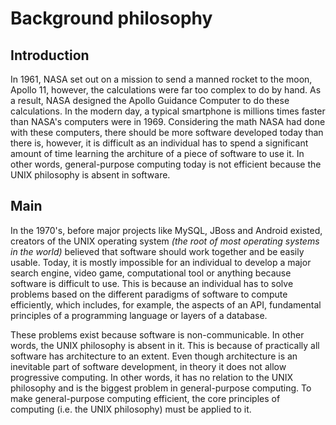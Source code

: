 
# Background philosophy

## Introduction

In 1961, NASA set out on a mission to send a manned rocket to the moon, Apollo 11, however, the calculations were far too complex to do by hand. As a result, NASA designed the Apollo Guidance Computer to do these calculations. In the modern day, a typical smartphone is millions times faster than NASA's computers were in 1969. Considering the math NASA had done with these computers, there should be more software developed today than there is, however, it is difficult as an individual has to spend a significant amount of time learning the architure of a piece of software to use it. In other words, general-purpose computing today is not efficient because the UNIX philosophy is absent in software.

## Main

In the 1970's, before major projects like MySQL, JBoss and Android existed, creators of the UNIX operating system *(the root of most operating systems in the world)* believed that software should work together and be easily usable. Today, it is mostly impossible for an individual to develop a major search engine, video game, computational tool or anything because software is difficult to use. This is because an individual has to solve problems based on the different paradigms of software to compute efficiently, which includes, for example, the aspects of an API, fundamental principles of a programming language or layers of a database.

These problems exist because software is non-communicable. In other words, the UNIX philosophy is absent in it. This is because of practically all software has architecture to an extent. Even though architecture is an inevitable part of software development, in theory it does not allow progressive computing. In other words, it has no relation to the UNIX philosophy and is the biggest problem in general-purpose computing. To make general-purpose computing efficient, the core principles of computing (i.e. the UNIX philosophy) must be applied to it.
